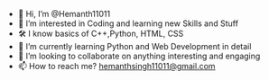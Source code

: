 - 👋 Hi, I’m @Hemanth11011
- 👀 I’m interested in Coding and learning new Skills and Stuff 
- 🛠  I know basics of C++,Python, HTML, CSS
- 🌱 I’m currently learning Python and Web Development in detail 
- 💞️ I’m looking to collaborate on anything interesting and engaging 
- 📫 How to reach me? hemanthsingh11011@gmail.com

<!---
Hemanth11011/Hemanth11011 is a ✨ special ✨ repository because its `README.md` (this file) appears on your GitHub profile.
You can click the Preview link to take a look at your changes.
--->
